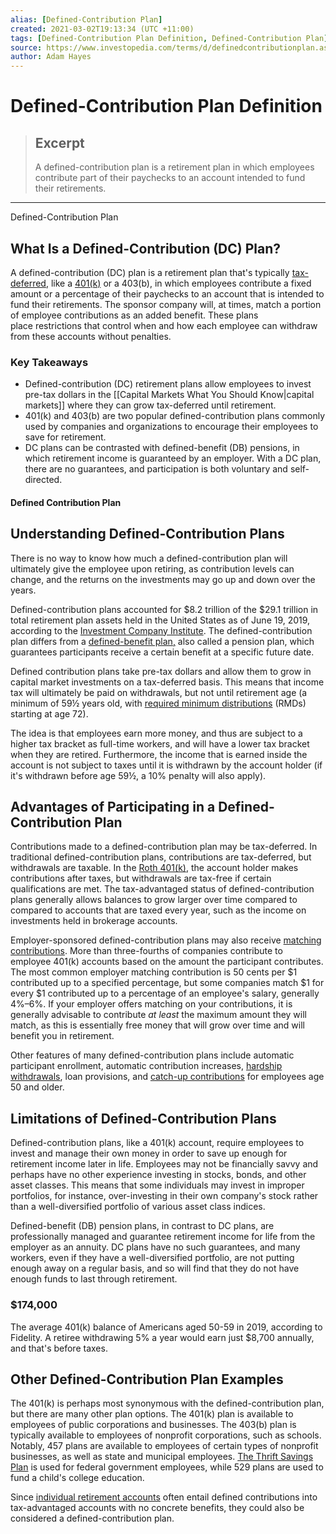 ```yaml
---
alias: [Defined-Contribution Plan]
created: 2021-03-02T19:13:34 (UTC +11:00)
tags: [Defined-Contribution Plan Definition, Defined-Contribution Plan]
source: https://www.investopedia.com/terms/d/definedcontributionplan.asp
author: Adam Hayes
---
```


# Defined-Contribution Plan Definition

> ## Excerpt
> A defined-contribution plan is a retirement plan in which employees contribute part of their paychecks to an account intended to fund their retirements.

---

Defined-Contribution Plan
## What Is a Defined-Contribution (DC) Plan?

A defined-contribution (DC) plan is a retirement plan that's typically [tax-deferred](https://www.investopedia.com/terms/t/taxdeferred.asp), like a [401(k)](https://www.investopedia.com/terms/1/401kplan.asp) or a 403(b), in which employees contribute a fixed amount or a percentage of their paychecks to an account that is intended to fund their retirements. The sponsor company will, at times, match a portion of employee contributions as an added benefit. These plans place restrictions that control when and how each employee can withdraw from these accounts without penalties.

### Key Takeaways

-   Defined-contribution (DC) retirement plans allow employees to invest pre-tax dollars in the [[Capital Markets What You Should Know|capital markets]] where they can grow tax-deferred until retirement.
-   401(k) and 403(b) are two popular defined-contribution plans commonly used by companies and organizations to encourage their employees to save for retirement.
-   DC plans can be contrasted with defined-benefit (DB) pensions, in which retirement income is guaranteed by an employer. With a DC plan, there are no guarantees, and participation is both voluntary and self-directed.

#### Defined Contribution Plan

## Understanding Defined-Contribution Plans

There is no way to know how much a defined-contribution plan will ultimately give the employee upon retiring, as contribution levels can change, and the returns on the investments may go up and down over the years.

Defined-contribution plans accounted for $8.2 trillion of the $29.1 trillion in total retirement plan assets held in the United States as of June 19, 2019, according to the [Investment Company Institute](https://www.investopedia.com/terms/i/investmentcompanyinstitute.asp). The defined-contribution plan differs from a [defined-benefit plan,](https://www.investopedia.com/terms/d/definedbenefitpensionplan.asp) also called a pension plan, which guarantees participants receive a certain benefit at a specific future date.

Defined contribution plans take pre-tax dollars and allow them to grow in capital market investments on a tax-deferred basis. This means that income tax will ultimately be paid on withdrawals, but not until retirement age (a minimum of 59½ years old, with [required minimum distributions](https://www.investopedia.com/terms/r/requiredminimumdistribution.asp) (RMDs) starting at age 72).

The idea is that employees earn more money, and thus are subject to a higher tax bracket as full-time workers, and will have a lower tax bracket when they are retired. Furthermore, the income that is earned inside the account is not subject to taxes until it is withdrawn by the account holder (if it's withdrawn before age 59½, a 10% penalty will also apply).

## Advantages of Participating in a Defined-Contribution Plan

Contributions made to a defined-contribution plan may be tax-deferred. In traditional defined-contribution plans, contributions are tax-deferred, but withdrawals are taxable. In the [Roth 401(k)](https://www.investopedia.com/terms/r/roth401k.asp), the account holder makes contributions after taxes, but withdrawals are tax-free if certain qualifications are met. The tax-advantaged status of defined-contribution plans generally allows balances to grow larger over time compared to compared to accounts that are taxed every year, such as the income on investments held in brokerage accounts.

Employer-sponsored defined-contribution plans may also receive [matching contributions](https://www.investopedia.com/terms/m/matchingcontribution.asp). More than three-fourths of companies contribute to employee 401(k) accounts based on the amount the participant contributes. The most common employer matching contribution is 50 cents per $1 contributed up to a specified percentage, but some companies match $1 for every $1 contributed up to a percentage of an employee's salary, generally 4%–6%. If your employer offers matching on your contributions, it is generally advisable to contribute _at least_ the maximum amount they will match, as this is essentially free money that will grow over time and will benefit you in retirement.

Other features of many defined-contribution plans include automatic participant enrollment, automatic contribution increases, [hardship withdrawals](https://www.investopedia.com/terms/h/hardship_withdrawal.asp), loan provisions, and [catch-up contributions](https://www.investopedia.com/terms/c/catchupcontribution.asp) for employees age 50 and older.

## Limitations of Defined-Contribution Plans

Defined-contribution plans, like a 401(k) account, require employees to invest and manage their own money in order to save up enough for retirement income later in life. Employees may not be financially savvy and perhaps have no other experience investing in stocks, bonds, and other asset classes. This means that some individuals may invest in improper portfolios, for instance, over-investing in their own company's stock rather than a well-diversified portfolio of various asset class indices.

Defined-benefit (DB) pension plans, in contrast to DC plans, are professionally managed and guarantee retirement income for life from the employer as an annuity. DC plans have no such guarantees, and many workers, even if they have a well-diversified portfolio, are not putting enough away on a regular basis, and so will find that they do not have enough funds to last through retirement.

### $174,000

The average 401(k) balance of Americans aged 50-59 in 2019, according to Fidelity. A retiree withdrawing 5% a year would earn just $8,700 annually, and that's before taxes.

## Other Defined-Contribution Plan Examples

The 401(k) is perhaps most synonymous with the defined-contribution plan, but there are many other plan options. The 401(k) plan is available to employees of public corporations and businesses. The 403(b) plan is typically available to employees of nonprofit corporations, such as schools. Notably, 457 plans are available to employees of certain types of nonprofit businesses, as well as state and municipal employees. [The Thrift Savings Plan](https://www.investopedia.com/terms/t/thrift_savings_plan.asp) is used for federal government employees, while 529 plans are used to fund a child's college education.

Since [individual retirement accounts](https://www.investopedia.com/terms/i/ira.asp) often entail defined contributions into tax-advantaged accounts with no concrete benefits, they could also be considered a defined-contribution plan.

